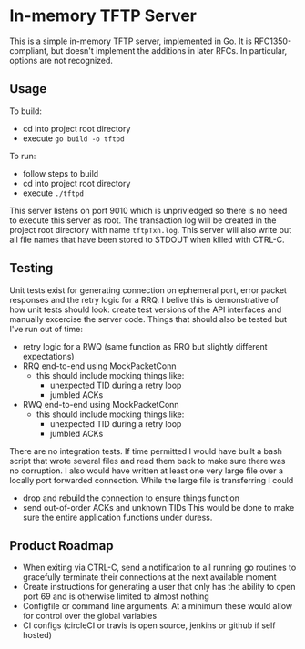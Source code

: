In-memory TFTP Server
=====================

This is a simple in-memory TFTP server, implemented in Go.  It is
RFC1350-compliant, but doesn't implement the additions in later RFCs.  In
particular, options are not recognized.

Usage
-----
To build:
- cd into project root directory
- execute `go build -o tftpd`

To run:
- follow steps to build
- cd into project root directory
- execute `./tftpd`

This server listens on port 9010 which is unprivledged so there is no need to 
execute this server as root.  The transaction log will be created in the 
project root directory with name `tftpTxn.log`.  This server will also write
out all file names that have been stored to STDOUT when killed with CTRL-C.

Testing
-------
Unit tests exist for generating connection on ephemeral port, error packet 
responses and the retry logic for a RRQ.  I belive this is demonstrative of 
how unit tests should look:  create test versions of the API interfaces and 
manually excercise the server code.  Things that should also be tested but 
I've run out of time:
- retry logic for a RWQ (same function as RRQ but slightly different 
  expectations)
- RRQ end-to-end using MockPacketConn
  - this should include mocking things like:
    - unexpected TID during a retry loop 
    - jumbled ACKs
- RWQ end-to-end using MockPacketConn
  - this should include mocking things like:
    - unexpected TID during a retry loop 
    - jumbled ACKs

There are no integration tests.  If time permitted I would have built a bash
script that wrote several files and read them back to make sure there was no
corruption.  I also would have written at least one very large file over a
locally port forwarded connection.  While the large file is transferring I 
could 
- drop and rebuild the connection to ensure things function
- send out-of-order ACKs and unknown TIDs
This would be done to make sure the entire application functions under duress.


Product Roadmap
---------------
- When exiting via CTRL-C, send a notification to all running go routines to 
  gracefully terminate their connections at the next available moment
- Create instructions for generating a user that only has the ability to open 
  port 69 and is otherwise limited to almost nothing
- Configfile or command line arguments.  At a minimum these would allow for
  control over the global variables
- CI configs (circleCI or travis is open source, jenkins or github if self
  hosted)